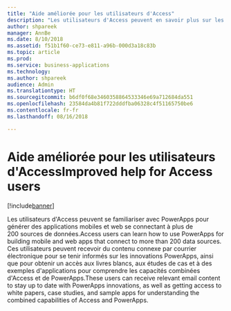 ```yaml
---
title: "Aide améliorée pour les utilisateurs d'Access"
description: "Les utilisateurs d'Access peuvent en savoir plus sur les possibilités de créer des applications avec PowerApps"
author: shpareek
manager: AnnBe
ms.date: 8/10/2018
ms.assetid: f51b1f60-ce73-e811-a96b-000d3a18c83b
ms.topic: article
ms.prod: 
ms.service: business-applications
ms.technology: 
ms.author: shpareek
audience: Admin
ms.translationtype: HT
ms.sourcegitcommit: b6df0f68e3460358864533346e69a712684da551
ms.openlocfilehash: 23584da4b81f722dddfba06328c4f51165750be6
ms.contentlocale: fr-fr
ms.lasthandoff: 08/16/2018

---
```

# <a name="improved-help-for-access-users"></a><span data-ttu-id="f2322-103">Aide améliorée pour les utilisateurs d'Access</span><span class="sxs-lookup"><span data-stu-id="f2322-103">Improved help for Access users</span></span>


[!include[banner](../../includes/banner.md)]

<span data-ttu-id="f2322-104">Les utilisateurs d'Access peuvent se familiariser avec PowerApps pour générer des applications mobiles et web se connectant à plus de 200 sources de données.</span><span class="sxs-lookup"><span data-stu-id="f2322-104">Access users can learn how to use PowerApps for building mobile and web apps that connect to more than 200 data sources.</span></span> <span data-ttu-id="f2322-105">Ces utilisateurs peuvent recevoir du contenu connexe par courrier électronique pour se tenir informés sur les innovations PowerApps, ainsi que pour obtenir un accès aux livres blancs, aux études de cas et à des exemples d'applications pour comprendre les capacités combinées d'Access et de PowerApps.</span><span class="sxs-lookup"><span data-stu-id="f2322-105">These users can receive relevant email content to stay up to date with PowerApps innovations, as well as getting access to white papers, case studies, and sample apps for understanding the combined capabilities of Access and PowerApps.</span></span>

